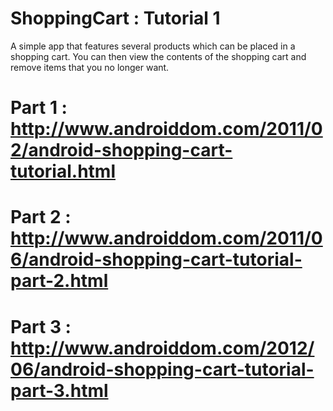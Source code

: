 # ShoppingCart : Tutorial 1
A simple app that features several products which can be placed in a shopping cart. You can then view the contents of the shopping cart and remove items that you no longer want.
# Part 1 : http://www.androiddom.com/2011/02/android-shopping-cart-tutorial.html
# Part 2 : http://www.androiddom.com/2011/06/android-shopping-cart-tutorial-part-2.html
# Part 3 : http://www.androiddom.com/2012/06/android-shopping-cart-tutorial-part-3.html
